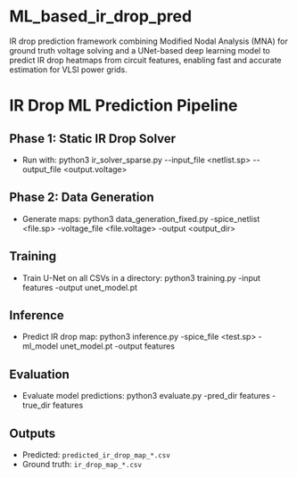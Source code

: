 # ML_based_ir_drop_pred
IR drop prediction framework combining Modified Nodal Analysis (MNA) for ground truth voltage solving and a UNet-based deep learning model to predict IR drop heatmaps from circuit features, enabling fast and accurate estimation for VLSI power grids.

# IR Drop ML Prediction Pipeline

## Phase 1: Static IR Drop Solver
- Run with:
  python3 ir_solver_sparse.py --input_file <netlist.sp> --output_file <output.voltage>

## Phase 2: Data Generation
- Generate maps:
  python3 data_generation_fixed.py -spice_netlist <file.sp> -voltage_file <file.voltage> -output <output_dir>

## Training
- Train U-Net on all CSVs in a directory:
  python3 training.py -input features -output unet_model.pt

## Inference
- Predict IR drop map:
  python3 inference.py -spice_file <test.sp> -ml_model unet_model.pt -output features

## Evaluation
- Evaluate model predictions:
  python3 evaluate.py -pred_dir features -true_dir features


## Outputs
- Predicted: `predicted_ir_drop_map_*.csv`
- Ground truth: `ir_drop_map_*.csv`

